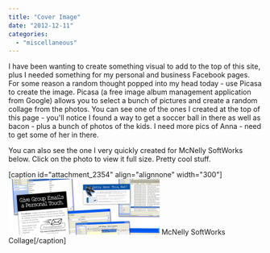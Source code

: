 ```yaml
---
title: "Cover Image"
date: "2012-12-11"
categories: 
  - "miscellaneous"
---
```


I have been wanting to create something visual to add to the top of this site, plus I needed something for my personal and business Facebook pages. For some reason a random thought popped into my head today - use Picasa to create the image. Picasa (a free image album management application from Google) allows you to select a bunch of pictures and create a random collage from the photos. You can see one of the ones I created at the top of this page - you'll notice I found a way to get a soccer ball in there as well as bacon - plus a bunch of photos of the kids. I need more pics of Anna - need to get some of her in there.

You can also see the one I very quickly created for McNelly SoftWorks below. Click on the photo to view it full size. Pretty cool stuff.

\[caption id="attachment\_2354" align="alignnone" width="300"\][![McNelly SoftWorks Collage](images/mcnelly_collage-300x111.png "McNelly SoftWorks Collage")](http://www.thewargos.com/2012/12/cover-image/mcnelly_collage/) McNelly SoftWorks Collage\[/caption\]
